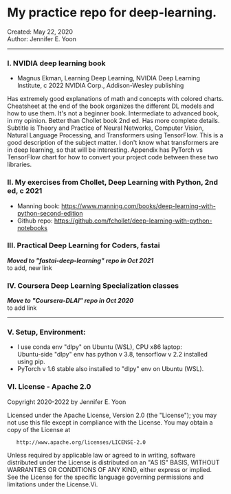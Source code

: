 # My practice repo for deep-learning.  

Created: May 22, 2020  
Author: Jennifer E. Yoon  

---  

### I. NVIDIA deep learning book  

  * Magnus Ekman, Learning Deep Learning, NVIDIA Deep Learning Institute, c 2022 NVIDIA Corp., Addison-Wesley publishing

Has extremely good explanations of math and concepts with colored charts. Cheatsheet at the end of the book organizes the different DL models and how to use them. It's not a beginner book. Intermediate to advanced book, in my opinion.  Better than Chollet book 2nd ed.  Has more complete details.  Subtitle is Theory and Practice of Neural Networks, Computer Vision, Natural Language Processing, and Transformers using TensorFlow.  This is a good description of the subject matter.  I don't know what transformers are in deep learning, so that will be interesting.  Appendix has PyTorch vs TensorFlow chart for how to convert your project code between these two libraries.   


### II. My exercises from Chollet, Deep Learning with Python, 2nd ed, c 2021       

 * Manning book:  https://www.manning.com/books/deep-learning-with-python-second-edition  
 * Github repo:  https://github.com/fchollet/deep-learning-with-python-notebooks  

### III. Practical Deep Learning for Coders, fastai 

***Moved to "fastai-deep-learning" repo in Oct 2021***  
 to add, new link

### IV.  Coursera Deep Learning Specialization classes  

***Move to "Coursera-DLAI" repo in Oct 2020***  
 to add link  

---  

###  V. Setup, Environment:  

  * I use conda env "dlpy" on Ubuntu (WSL), CPU x86 laptop:  
    Ubuntu-side "dlpy" env has python v 3.8, tensorflow v 2.2 installed using pip.  
  * PyTorch v 1.6 stable also installed to "dlpy" env on Ubuntu (WSL).  

###  VI. License - Apache 2.0  

   Copyright 2020-2022 by Jennifer E. Yoon

   Licensed under the Apache License, Version 2.0 (the "License");
   you may not use this file except in compliance with the License.
   You may obtain a copy of the License at

       http://www.apache.org/licenses/LICENSE-2.0

   Unless required by applicable law or agreed to in writing, software
   distributed under the License is distributed on an "AS IS" BASIS,
   WITHOUT WARRANTIES OR CONDITIONS OF ANY KIND, either express or implied.
   See the License for the specific language governing permissions and
   limitations under the License.Vi. 

